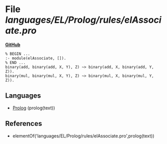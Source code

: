 # File _languages/EL/Prolog/rules/elAssociate.pro_
**[GitHub](https://github.com/softlang/yas/blob/master/languages/EL/Prolog/rules/elAssociate.pro)**
```
% BEGIN ...
:- module(elAssociate, []).
% END ...
binary(add, binary(add, X, Y), Z) ~> binary(add, X, binary(add, Y, Z)).
binary(mul, binary(mul, X, Y), Z) ~> binary(mul, X, binary(mul, Y, Z)).
```

## Languages
* [Prolog](../languages/Prolog.md) (prolog(text))

## References
* elementOf('languages/EL/Prolog/rules/elAssociate.pro',prolog(text))
